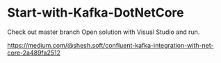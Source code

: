 # Start-with-Kafka-DotNetCore
Check out master branch
Open solution with Visual Studio and run.

https://medium.com/@shesh.soft/confluent-kafka-integration-with-net-core-2a489fa2512
